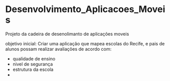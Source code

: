 # Desenvolvimento_Aplicacoes_Moveis
Projeto da cadeira de desenolimanto de aplicações moveis

objetivo inicial: Criar uma aplicação que mapea escolas do Recife, e pais de alunos possam 
realizar avaliações de acordo com:

- qualidade de ensino
- nivel de segurança
- estrutura da escola
- 
